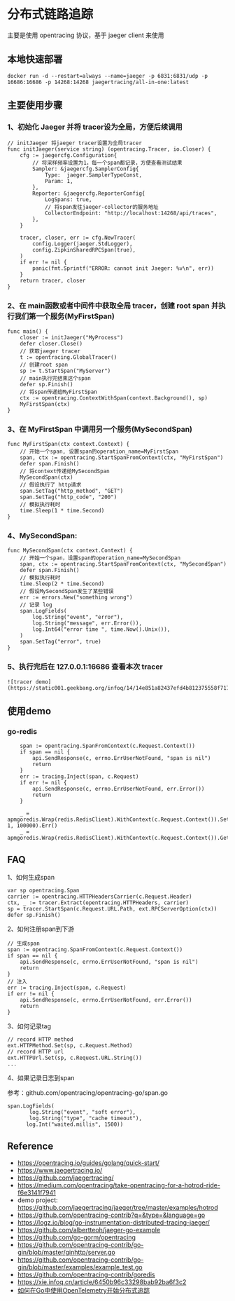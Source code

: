 
# 分布式链路追踪

主要是使用 opentracing 协议，基于 jaeger client 来使用

## 本地快速部署

```
docker run -d --restart=always --name=jaeger -p 6831:6831/udp -p 16686:16686 -p 14268:14268 jaegertracing/all-in-one:latest 
```


## 主要使用步骤

### 1、初始化 Jaeger 并将 tracer设为全局，方便后续调用

```
// initJaeger 将jaeger tracer设置为全局tracer
func initJaeger(service string) (opentracing.Tracer, io.Closer) {
	cfg := jaegercfg.Configuration{
		// 将采样频率设置为1，每一个span都记录，方便查看测试结果
		Sampler: &jaegercfg.SamplerConfig{
			Type:  jaeger.SamplerTypeConst,
			Param: 1,
		},
		Reporter: &jaegercfg.ReporterConfig{
			LogSpans: true,
			// 将span发往jaeger-collector的服务地址
			CollectorEndpoint: "http://localhost:14268/api/traces",
		},
	}

    tracer, closer, err := cfg.NewTracer(
		config.Logger(jaeger.StdLogger),
		config.ZipkinSharedRPCSpan(true),
	)
	if err != nil {
		panic(fmt.Sprintf("ERROR: cannot init Jaeger: %v\n", err))
	}
	return tracer, closer
}
```

### 2、在 main函数或者中间件中获取全局 tracer，创建 root span 并执行我们第一个服务(MyFirstSpan)

```
func main() {
	closer := initJaeger("MyProcess")
	defer closer.Close()
	// 获取jaeger tracer
	t := opentracing.GlobalTracer()
	// 创建root span
	sp := t.StartSpan("MyServer")
	// main执行完结束这个span
	defer sp.Finish()
	// 将span传递给MyFirstSpan
	ctx := opentracing.ContextWithSpan(context.Background(), sp)
	MyFirstSpan(ctx)
}
```

### 3、在 MyFirstSpan 中调用另一个服务(MySecondSpan)

```
func MyFirstSpan(ctx context.Context) {
	// 开始一个span, 设置span的operation_name=MyFirstSpan
	span, ctx := opentracing.StartSpanFromContext(ctx, "MyFirstSpan")
	defer span.Finish()
	// 将context传递给MySecondSpan
	MySecondSpan(ctx)
	// 假设执行了 http请求
	span.SetTag("http_method", "GET")
	span.SetTag("http_code", "200")
	// 模拟执行耗时
	time.Sleep(1 * time.Second)
}
```

### 4、MySecondSpan:

```
func MySecondSpan(ctx context.Context) {
	// 开始一个span，设置span的operation_name=MySecondSpan
	span, ctx := opentracing.StartSpanFromContext(ctx, "MySecondSpan")
	defer span.Finish()
	// 模拟执行耗时
	time.Sleep(2 * time.Second)
	// 假设MySecondSpan发生了某些错误
	err := errors.New("something wrong")
	// 记录 log
	span.LogFields(
		log.String("event", "error"),
		log.String("message", err.Error()),
		log.Int64("error time ", time.Now().Unix()),
	)
	span.SetTag("error", true)
}
```

### 5、执行完后在 127.0.0.1:16686 查看本次 tracer

```
![tracer demo](https://static001.geekbang.org/infoq/14/14e851a82437efd4b812375558f7178b.png)
```

## 使用demo

### go-redis 

```
    span := opentracing.SpanFromContext(c.Request.Context())
	if span == nil {
		api.SendResponse(c, errno.ErrUserNotFound, "span is nil")
		return
	}
	err := tracing.Inject(span, c.Request)
	if err != nil {
		api.SendResponse(c, errno.ErrUserNotFound, err.Error())
		return
	}

	_ = apmgoredis.Wrap(redis.RedisClient).WithContext(c.Request.Context()).Set("test", 1, 100000).Err()
	_ = apmgoredis.Wrap(redis.RedisClient).WithContext(c.Request.Context()).Get("test").Err()
```

## FAQ

1、如何生成span

```
var sp opentracing.Span
carrier := opentracing.HTTPHeadersCarrier(c.Request.Header)
ctx, _ := tracer.Extract(opentracing.HTTPHeaders, carrier)
sp = tracer.StartSpan(c.Request.URL.Path, ext.RPCServerOption(ctx))
defer sp.Finish()
```

2、如何注册span到下游

```
// 生成span
span := opentracing.SpanFromContext(c.Request.Context())
if span == nil {
    api.SendResponse(c, errno.ErrUserNotFound, "span is nil")
    return
}
// 注入
err := tracing.Inject(span, c.Request)
if err != nil {
    api.SendResponse(c, errno.ErrUserNotFound, err.Error())
    return
}
```

3、如何记录tag

```
// record HTTP method
ext.HTTPMethod.Set(sp, c.Request.Method)
// record HTTP url
ext.HTTPUrl.Set(sp, c.Request.URL.String())
...
```

4、如果记录日志到span

参考：github.com/opentracing/opentracing-go/span.go

```
span.LogFields(
       log.String("event", "soft error"),
       log.String("type", "cache timeout"),
      log.Int("waited.millis", 1500))
```

## Reference

- https://opentracing.io/guides/golang/quick-start/
- https://www.jaegertracing.io/
- https://github.com/jaegertracing/
- https://medium.com/opentracing/take-opentracing-for-a-hotrod-ride-f6e3141f7941
- demo project: https://github.com/jaegertracing/jaeger/tree/master/examples/hotrod
- https://github.com/opentracing-contrib?q=&type=&language=go
- https://logz.io/blog/go-instrumentation-distributed-tracing-jaeger/
- https://github.com/albertteoh/jaeger-go-example
- https://github.com/go-gorm/opentracing
- https://github.com/opentracing-contrib/go-gin/blob/master/ginhttp/server.go
- https://github.com/opentracing-contrib/go-gin/blob/master/examples/example_test.go
- https://github.com/opentracing-contrib/goredis
- https://xie.infoq.cn/article/6450b96c33298bab92ba6f3c2
- [如何在Go中使用OpenTelemetry开始分布式追踪](https://www.youtube.com/watch?v=yQpyIrdxmQc)